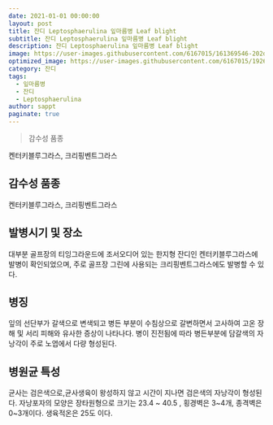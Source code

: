 ```yaml
---
date: 2021-01-01 00:00:00
layout: post
title: 잔디 Leptosphaerulina 잎마름병 Leaf blight
subtitle: 잔디 Leptosphaerulina 잎마름병 Leaf blight
description: 잔디 Leptosphaerulina 잎마름병 Leaf blight
image: https://user-images.githubusercontent.com/6167015/161369546-202d8b84-198e-47d3-99b4-2d3af26d5e56.jpg
optimized_image: https://user-images.githubusercontent.com/6167015/192681065-0d82649f-f358-461c-bc78-aa772d2e4b10.jpg
category: 잔디
tags:
  - 잎마름병
  - 잔디
  - Leptosphaerulina
author: sappt
paginate: true
---
```


> 감수성 품종

켄터키블루그라스, 크리핑벤트그라스


<!--page-->

## 감수성 품종
켄터키블루그라스, 크리핑벤트그라스

## 발병시기 및 장소
대부분 골프장의 티잉그라운드에 조서오디어 있는 한지형 잔디인 켄터키블루그라스에 발병이 확인되었으며, 주로 골프장 그린에 사용되는 크리핑벤트그라스에도 발병할 수 있다.

## 병징
잎의 선단부가 갈색으로 변색되고 병든 부분이 수침상으로 갈변하면서 고사하여 고온 장해 및 서리 피해와 유사한 증상이 나타나다. 병이 진전됨에 따라 병든부분에 담갈색의 자낭각이 주로 노엽에서 다량 형성된다.

## 병원균 특성
균사는 검은색으로,균사생육이 왕성하지 않고 시간이 지나면 검은색의 자낭각이 형성된다. 자낭포자의 모양은 장타원형으로 크기는 23.4 ~ 40.5 , 횡경벽은 3~4개, 종격벽은 0~3개이다. 생육적온은 25도 이다.

 




